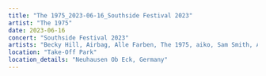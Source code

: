 ```yaml
---
title: "The 1975_2023-06-16_Southside Festival 2023"
artist: "The 1975"
date: 2023-06-16
concert: "Southside Festival 2023"
artists: "Becky Hill, Airbag, Alle Farben, The 1975, aiko, Sam Smith, AKNE KID JOE, Anti-Flag, Benjamin Hav & Familien, Albin Lee Meldau, Annabelle, Alvvays, 5 Seconds of Summer, Carl Cox, 01099, Allah-Las, Aby Coulibaly, Blæst, Alex G, Briskeby, Ellie Goulding, 30 Seconds to Mars, Aczino, Akemi Fox, Aphex Twin, Wallice, Ary"
location: "Take-Off Park"
location_details: "Neuhausen Ob Eck, Germany"
---
```

